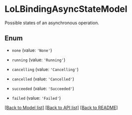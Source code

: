 # LoLBindingAsyncStateModel

Possible states of an asynchronous operation.

## Enum

* `none` (value: `'None'`)

* `running` (value: `'Running'`)

* `cancelling` (value: `'Cancelling'`)

* `cancelled` (value: `'Cancelled'`)

* `succeeded` (value: `'Succeeded'`)

* `failed` (value: `'Failed'`)

[[Back to Model list]](../README.md#documentation-for-models) [[Back to API list]](../README.md#documentation-for-api-endpoints) [[Back to README]](../README.md)
